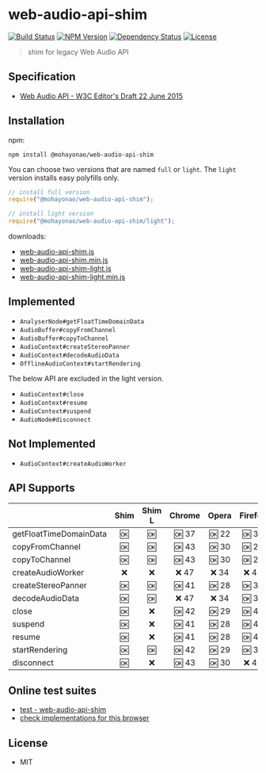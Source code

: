 # web-audio-api-shim
[![Build Status](http://img.shields.io/travis/mohayonao/web-audio-api-shim.svg?style=flat-square)](https://travis-ci.org/mohayonao/web-audio-api-shim)
[![NPM Version](http://img.shields.io/npm/v/@mohayonao/web-audio-api-shim.svg?style=flat-square)](https://www.npmjs.org/package/@mohayonao/web-audio-api-shim)
[![Dependency Status](http://img.shields.io/david/mohayonao/web-audio-api-shim.svg?style=flat-square)](https://david-dm.org/mohayonao/web-audio-api-shim)
[![License](http://img.shields.io/badge/license-MIT-brightgreen.svg?style=flat-square)](http://mohayonao.mit-license.org/)

> shim for legacy Web Audio API

## Specification
- [Web Audio API - W3C Editor's Draft 22 June 2015](http://webaudio.github.io/web-audio-api/)

## Installation
npm:

```
npm install @mohayonao/web-audio-api-shim
```

You can choose two versions that are named `full` or `light`.
The `light` version installs easy polyfills only.

```js
// install full version
require("@mohayonao/web-audio-api-shim");

// install light version
require("@mohayonao/web-audio-api-shim/light");
```

downloads:

- [web-audio-api-shim.js](https://raw.githubusercontent.com/mohayonao/web-audio-api-shim/master/build/web-audio-api-shim.js)
- [web-audio-api-shim.min.js](https://raw.githubusercontent.com/mohayonao/web-audio-api-shim/master/build/web-audio-api-shim.min.js)
- [web-audio-api-shim-light.js](https://raw.githubusercontent.com/mohayonao/web-audio-api-shim/master/build/web-audio-api-shim-light.js)
- [web-audio-api-shim-light.min.js](https://raw.githubusercontent.com/mohayonao/web-audio-api-shim/master/build/web-audio-api-shim-light.min.js)

## Implemented
- `AnalyserNode#getFloatTimeDomainData`
- `AudioBuffer#copyFromChannel`
- `AudioBuffer#copyToChannel`
- `AudioContext#createStereoPanner`
- `AudioContext#decodeAudioData`
- `OfflineAudioContext#startRendering`

The below API are excluded in the light version.

  - `AudioContext#close`
  - `AudioContext#resume`
  - `AudioContext#suspend`
  - `AudioNode#disconnect`

## Not Implemented
- `AudioContext#createAudioWorker`

## API Supports
|                        | Shim | Shim L | Chrome  | Opera   | Firefox | Safari  |
| -----------------------|:----:|:------:|:-------:|:-------:|:-------:|:--------:
| getFloatTimeDomainData | :ok: | :ok:   | :ok: 37 | :ok: 22 | :ok: 30 | :x:  9  |
| copyFromChannel        | :ok: | :ok:   | :ok: 43 | :ok: 30 | :ok: 27 | :x:  9  |
| copyToChannel          | :ok: | :ok:   | :ok: 43 | :ok: 30 | :ok: 27 | :x:  9  |
| createAudioWorker      | :x:  | :x:    | :x:  47 | :x:  34 | :x:  43 | :x:  9  |
| createStereoPanner     | :ok: | :ok:   | :ok: 41 | :ok: 28 | :ok: 37 | :x:  9  |
| decodeAudioData        | :ok: | :ok:   | :x:  47 | :x:  34 | :ok: 36 | :x:  9  |
| close                  | :ok: | :x:    | :ok: 42 | :ok: 29 | :ok: 40 | :ok: 9  |
| suspend                | :ok: | :x:    | :ok: 41 | :ok: 28 | :ok: 40 | :ok: 9  |
| resume                 | :ok: | :x:    | :ok: 41 | :ok: 28 | :ok: 40 | :ok: 9  |
| startRendering         | :ok: | :ok:   | :ok: 42 | :ok: 29 | :ok: 37 | :x:  9  |
| disconnect             | :ok: | :x:    | :ok: 43 | :ok: 30 | :x:  43 | :x:  9  |

## Online test suites
- [test - web-audio-api-shim](http://mohayonao.github.io/web-audio-api-shim/test/)
- [check implementations for this browser](http://mohayonao.github.io/web-audio-api-shim/test/impl.html)

## License
- MIT
